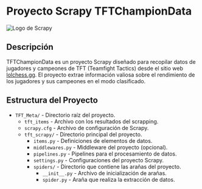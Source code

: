 # Proyecto Scrapy TFTChampionData

![Logo de Scrapy](https://repository-images.githubusercontent.com/529502/dab2bd00-0ed2-11eb-8588-5e10679ace4d)

## Descripción

TFTChampionData es un proyecto Scrapy diseñado para recopilar datos de jugadores y campeones de TFT (Teamfight Tactics) desde el sitio web [lolchess.gg](https://lolchess.gg/). El proyecto extrae información valiosa sobre el rendimiento de los jugadores y sus campeones en el modo clasificado.

## Estructura del Proyecto

- `TFT_Meta/` - Directorio raíz del proyecto.
  - `tft_items` - Archivo con los resultados del scrapping.
  - `scrapy.cfg` - Archivo de configuración de Scrapy.
  - `tft_scrapy/` - Directorio principal del proyecto.
    - `items.py` - Definiciones de elementos de datos.
    - `middlewares.py` - Middleware del proyecto (opcional).
    - `pipelines.py` - Pipelines para el procesamiento de datos.
    - `settings.py` - Configuraciones del proyecto Scrapy.
    - `spiders/` - Directorio que contiene las arañas del proyecto.
      - `__init__.py` - Archivo de inicialización de arañas.
      - `spider.py` - Araña que realiza la extracción de datos.

